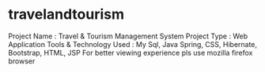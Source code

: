 # travelandtourism
Project Name                   : Travel &amp; Tourism Management System Project Type                     : Web Application Tools &amp; Technology Used :  My Sql, Java Spring, CSS, Hibernate, Bootstrap, HTML, JSP
For better viewing experience pls use mozilla firefox browser
